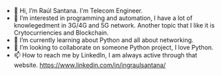 - 👋 Hi, I’m Raúl Santana. I'm Telecom Engineer.
- 👀 I’m interested in programming and automation, I have a lot of knowlegedment in 3G/4G and 5G network. Another topic that I like it is Crytocurriencies and Blockchain.
- 🌱 I’m currently learning about Python and all about networking.
- 💞️ I’m looking to collaborate on someone Python project, I love Python.
- 📫 How to reach me by LinkedIn, I am always active through that website. https://www.linkedin.com/in/ingraulsantana/

<!---
redbull123/redbull123 is a ✨ special ✨ repository because its `README.md` (this file) appears on your GitHub profile.
You can click the Preview link to take a look at your changes.
--->
